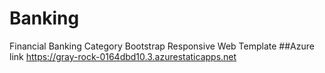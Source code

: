 # Banking
Financial Banking Category Bootstrap Responsive Web Template 
##Azure link https://gray-rock-0164dbd10.3.azurestaticapps.net
